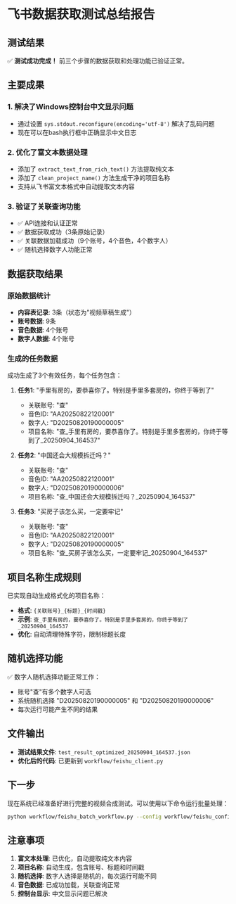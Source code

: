 # 飞书数据获取测试总结报告

## 测试结果

✅ **测试成功完成！** 前三个步骤的数据获取和处理功能已验证正常。

## 主要成果

### 1. 解决了Windows控制台中文显示问题
- 通过设置 `sys.stdout.reconfigure(encoding='utf-8')` 解决了乱码问题
- 现在可以在bash执行框中正确显示中文日志

### 2. 优化了富文本数据处理
- 添加了 `extract_text_from_rich_text()` 方法提取纯文本
- 添加了 `clean_project_name()` 方法生成干净的项目名称
- 支持从飞书富文本格式中自动提取文本内容

### 3. 验证了关联查询功能
- ✅ API连接和认证正常
- ✅ 数据获取成功（3条原始记录）
- ✅ 关联数据加载成功（9个账号，4个音色，4个数字人）
- ✅ 随机选择数字人功能正常

## 数据获取结果

### 原始数据统计
- **内容表记录**: 3条（状态为"视频草稿生成"）
- **账号数据**: 9条
- **音色数据**: 4个账号
- **数字人数据**: 4个账号

### 生成的任务数据
成功生成了3个有效任务，每个任务包含：

1. **任务1**: "手里有房的，要恭喜你了。特别是手里多套房的，你终于等到了"
   - 关联账号: "查"
   - 音色ID: "AA20250822120001"
   - 数字人: "D20250820190000005"
   - 项目名称: "查_手里有房的，要恭喜你了。特别是手里多套房的，你终于等到了_20250904_164537"

2. **任务2**: "中国还会大规模拆迁吗？"
   - 关联账号: "查"
   - 音色ID: "AA20250822120001"
   - 数字人: "D20250820190000006"
   - 项目名称: "查_中国还会大规模拆迁吗？_20250904_164537"

3. **任务3**: "买房子该怎么买，一定要牢记"
   - 关联账号: "查"
   - 音色ID: "AA20250822120001"
   - 数字人: "D20250820190000005"
   - 项目名称: "查_买房子该怎么买，一定要牢记_20250904_164537"

## 项目名称生成规则

已实现自动生成格式化的项目名称：
- **格式**: `{关联账号}_{标题}_{时间戳}`
- **示例**: `查_手里有房的，要恭喜你了。特别是手里多套房的，你终于等到了_20250904_164537`
- **优化**: 自动清理特殊字符，限制标题长度

## 随机选择功能

✅ 数字人随机选择功能正常工作：
- 账号"查"有多个数字人可选
- 系统随机选择 "D20250820190000005" 和 "D20250820190000006"
- 每次运行可能产生不同的结果

## 文件输出

- **测试结果文件**: `test_result_optimized_20250904_164537.json`
- **优化后的代码**: 已更新到 `workflow/feishu_client.py`

## 下一步

现在系统已经准备好进行完整的视频合成测试。可以使用以下命令运行批量处理：

```bash
python workflow/feishu_batch_workflow.py --config workflow/feishu_config_template.json
```

## 注意事项

1. **富文本处理**: 已优化，自动提取纯文本内容
2. **项目名称**: 自动生成，包含账号、标题和时间戳
3. **随机选择**: 数字人选择是随机的，每次运行可能不同
4. **音色数据**: 已成功加载，关联查询正常
5. **控制台显示**: 中文显示问题已解决